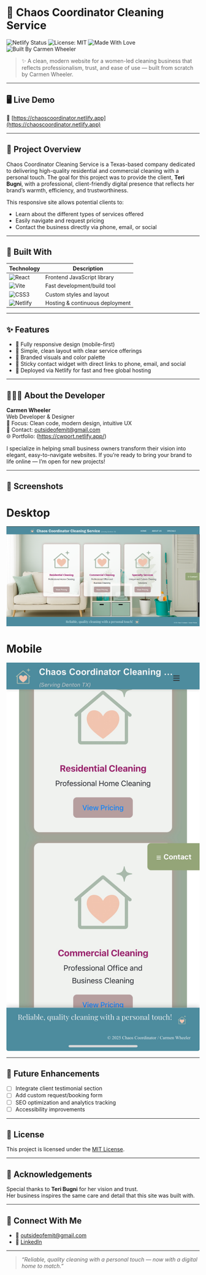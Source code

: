 # 🧼 Chaos Coordinator Cleaning Service

![Netlify Status](https://api.netlify.com/api/v1/badges/4e0d8e57-xxxx-xxxx-xxxx-xxxxxxxxxxxx/deploy-status)
![License: MIT](https://img.shields.io/badge/License-MIT-blue.svg)
![Made With Love](https://img.shields.io/badge/Made%20with-%F0%9F%92%95-red)
![Built By Carmen Wheeler](https://img.shields.io/badge/Built%20By-Carmen%20Wheeler-purple)

> ✨ A clean, modern website for a women-led cleaning business that reflects professionalism, trust, and ease of use — built from scratch by Carmen Wheeler.

---

## 🖥️ Live Demo  
🔗 [https://chaoscoordinator.netlify.app](https://chaoscoordinator.netlify.app)

---

## 📸 Project Overview

Chaos Coordinator Cleaning Service is a Texas-based company dedicated to delivering high-quality residential and commercial cleaning with a personal touch. The goal for this project was to provide the client, **Teri Bugni**, with a professional, client-friendly digital presence that reflects her brand’s warmth, efficiency, and trustworthiness.

This responsive site allows potential clients to:

- Learn about the different types of services offered
- Easily navigate and request pricing
- Contact the business directly via phone, email, or social

---

## 🧰 Built With

| Technology      | Description                              |
|----------------|------------------------------------------|
| ![React](https://img.shields.io/badge/-React-61DAFB?logo=react&logoColor=black) | Frontend JavaScript library |
| ![Vite](https://img.shields.io/badge/-Vite-646CFF?logo=vite&logoColor=white) | Fast development/build tool |
| ![CSS3](https://img.shields.io/badge/-CSS3-1572B6?logo=css3&logoColor=white) | Custom styles and layout |
| ![Netlify](https://img.shields.io/badge/-Netlify-00C7B7?logo=netlify&logoColor=white) | Hosting & continuous deployment |

---

## ✨ Features

- 🔹 Fully responsive design (mobile-first)
- 🔹 Simple, clean layout with clear service offerings
- 🔹 Branded visuals and color palette
- 🔹 Sticky contact widget with direct links to phone, email, and social
- 🔹 Deployed via Netlify for fast and free global hosting

---

## 👩🏽‍💻 About the Developer

**Carmen Wheeler**  
Web Developer & Designer   
🎯 Focus: Clean code, modern design, intuitive UX  
📩 Contact: outsideofemit@gmail.com  
🌐 Portfolio: (https://cwport.netlify.app/)

I specialize in helping small business owners transform their vision into elegant, easy-to-navigate websites. If you’re ready to bring your brand to life online — I’m open for new projects!

---

## 📸 Screenshots

# Desktop
![](./assets/CCScreenshot.png)
# Mobile
![](./assets/CCMobileScr.jpeg)


---

## 📌 Future Enhancements

- [ ] Integrate client testimonial section
- [ ] Add custom request/booking form
- [ ] SEO optimization and analytics tracking
- [ ] Accessibility improvements

---

## 📜 License

This project is licensed under the [MIT License](LICENSE).

---

## 🙌 Acknowledgements

Special thanks to **Teri Bugni** for her vision and trust.  
Her business inspires the same care and detail that this site was built with.

---

## 🔗 Connect With Me

- 💌 outsideofemit@gmail.com  
- 💼 [LinkedIn](https://www.linkedin.com/in/carmendwheeler) 

---

> _“Reliable, quality cleaning with a personal touch — now with a digital home to match.”_
